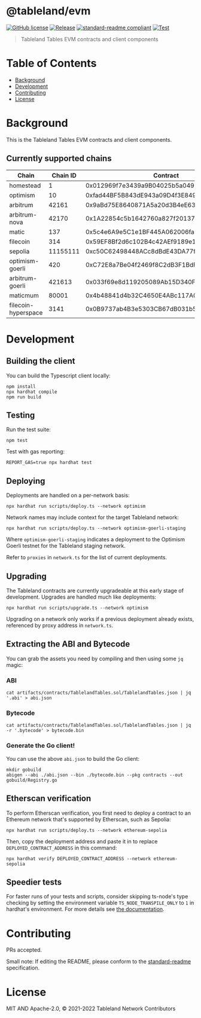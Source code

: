 # @tableland/evm

[![GitHub license](https://img.shields.io/github/license/tablelandnetwork/evm-tableland.svg)](./LICENSE)
[![Release](https://img.shields.io/github/release/tablelandnetwork/evm-tableland.svg)](https://github.com/tablelandnetwork/evm-tableland/releases/latest)
[![standard-readme compliant](https://img.shields.io/badge/standard--readme-OK-green.svg)](https://github.com/RichardLitt/standard-readme)
[![Test](https://github.com/tablelandnetwork/evm-tableland/actions/workflows/test.yml/badge.svg?branch=main)](https://github.com/tablelandnetwork/evm-tableland/actions/workflows/test.yml)

> Tableland Tables EVM contracts and client components

# Table of Contents

- [Background](#background)
- [Development](#development)
- [Contributing](#contributing)
- [License](#license)

# Background

This is the Tableland Tables EVM contracts and client components.

## Currently supported chains

| Chain               | Chain ID | Contract                                   |
| ------------------- | -------- | ------------------------------------------ |
| homestead           | 1        | 0x012969f7e3439a9B04025b5a049EB9BAD82A8C12 |
| optimism            | 10       | 0xfad44BF5B843dE943a09D4f3E84949A11d3aa3e6 |
| arbitrum            | 42161    | 0x9aBd75E8640871A5a20d3B4eE6330a04c962aFfd |
| arbitrum-nova       | 42170    | 0x1A22854c5b1642760a827f20137a67930AE108d2 |
| matic               | 137      | 0x5c4e6A9e5C1e1BF445A062006faF19EA6c49aFeA |
| filecoin            | 314      | 0x59EF8Bf2d6c102B4c42AEf9189e1a9F0ABfD652d |
| sepolia             | 11155111 | 0xc50C62498448ACc8dBdE43DA77f8D5D2E2c7597D |
| optimism-goerli     | 420      | 0xC72E8a7Be04f2469f8C2dB3F1BdF69A7D516aBbA |
| arbitrum-goerli     | 421613   | 0x033f69e8d119205089Ab15D340F5b797732f646b |
| maticmum            | 80001    | 0x4b48841d4b32C4650E4ABc117A03FE8B51f38F68 |
| filecoin-hyperspace | 3141     | 0x0B9737ab4B3e5303CB67dB031b509697e31c02d3 |

# Development

## Building the client

You can build the Typescript client locally:

```shell
npm install
npx hardhat compile
npm run build
```

## Testing

Run the test suite:

```shell
npm test
```

Test with gas reporting:

```shell
REPORT_GAS=true npx hardhat test
```

## Deploying

Deployments are handled on a per-network basis:

```shell
npx hardhat run scripts/deploy.ts --network optimism
```

Network names may include context for the target Tableland network:

```shell
npx hardhat run scripts/deploy.ts --network optimism-goerli-staging
```

Where `optimism-goerli-staging` indicates a deployment to the Optimism Goerli testnet for the Tableland staging network.

Refer to `proxies` in `network.ts` for the list of current deployments.

## Upgrading

The Tableland contracts are currently upgradeable at this early stage of development. Upgrades are handled much like deployments:

```shell
npx hardhat run scripts/upgrade.ts --network optimism
```

Upgrading on a network only works if a previous deployment already exists, referenced by proxy address in `network.ts`.

## Extracting the ABI and Bytecode

You can grab the assets you need by compiling and then using some `jq` magic:

### ABI

```shell
cat artifacts/contracts/TablelandTables.sol/TablelandTables.json | jq '.abi' > abi.json
```

### Bytecode

```shell
cat artifacts/contracts/TablelandTables.sol/TablelandTables.json | jq -r '.bytecode' > bytecode.bin
```

### Generate the Go client!

You can use the above `abi.json` to build the Go client:

```shell
mkdir gobuild
abigen --abi ./abi.json --bin ./bytecode.bin --pkg contracts --out gobuild/Registry.go
```

## Etherscan verification

To perform Etherscan verification, you first need to deploy a contract to an Ethereum network that's supported by Etherscan, such as Sepolia:

```shell
npx hardhat run scripts/deploy.ts --network ethereum-sepolia
```

Then, copy the deployment address and paste it in to replace `DEPLOYED_CONTRACT_ADDRESS` in this command:

```shell
npx hardhat verify DEPLOYED_CONTRACT_ADDRESS --network ethereum-sepolia
```

## Speedier tests

For faster runs of your tests and scripts, consider skipping ts-node's type checking by setting the environment variable `TS_NODE_TRANSPILE_ONLY` to `1` in hardhat's environment. For more details see [the documentation](https://hardhat.org/guides/typescript.html#performance-optimizations).

# Contributing

PRs accepted.

Small note: If editing the README, please conform to the
[standard-readme](https://github.com/RichardLitt/standard-readme) specification.

# License

MIT AND Apache-2.0, © 2021-2022 Tableland Network Contributors
